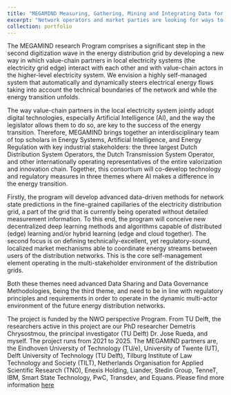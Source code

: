 ```yaml
---
title: "MEGAMIND Measuring, Gathering, Mining and Integrating Data for Self-management in the Edge of the Electricity System"
excerpt: "Network operators and market parties are looking for ways to prevent intelligently  overloading the network and to link supply and demand. The MEGAMIND programme brings together knowledge of energy systems, artificial intelligence and regulation to develop both the necessary technology and appropriate regulations. The researchers aim to develop models to predict when problems will arise. Then, they will have devices that consume energy interact directly with devices that produce energy to avoid these situations. <br/><img src='/images/megamind_logo.png' style='width:50%;'>"
collection: portfolio
---
```


The MEGAMIND research Program comprises a significant step in the second digitization wave in the energy distribution grid by developing a new way in which value-chain partners in local electricity systems (the electricity grid edge) interact with each other and with value-chain actors in the higher-level electricity system. We envision a highly self-managed system that automatically and dynamically steers electrical energy flows taking into account the technical boundaries of the network and while the energy transition unfolds. 

The way value-chain partners in the local electricity system jointly adopt digital technologies, especially Artificial Intelligence (AI), and the way the legislator allows them to do so, are key to the success of the energy transition. Therefore, MEGAMIND brings together an interdisciplinary team of top scholars in Energy Systems, Artificial Intelligence, and Energy Regulation with key industrial stakeholders: the three largest Dutch Distribution System Operators, the Dutch Transmission System Operator, and other internationally operating representatives of the entire valorization and innovation chain. Together, this consortium will co-develop technology and regulatory measures in three themes where AI makes a difference in the energy transition.

Firstly, the program will develop advanced data-driven methods for network state predictions in the fine-grained capillaries of the electricity distribution grid, a part of the grid that is currently being operated without detailed measurement information. To this end, the program will conceive new decentralized deep learning methods and algorithms capable of distributed (edge) learning and/or hybrid learning (edge and cloud together). The second focus is on defining technically-excellent, yet regulatory-sound, localized market mechanisms able to coordinate energy streams between users of the distribution networks. This is the core self-management element operating in the multi-stakeholder environment of the distribution grids.

Both these themes need advanced Data Sharing and Data Governance Methodologies, being the third theme, and need to be in line with regulatory principles and requirements in order to operate in the dynamic multi-actor environment of the future energy distribution networks.

The project is funded by the NWO perspective Program. From TU Delft, the researchers active in this project are our PhD researcher Demetris Chrysostmou, the principal investigator (TU Delft) Dr. Jose Rueda, and myself. The project runs from 2021 to 2025. The MEGAMIND partners are, the Eindhoven University of Technology (TU/e), University of Twente (UT), Delft University of Technology (TU Delft), Tilburg Institute of Law Technology and Society (TILT), Netherlands Organisation for Applied Scientific Research (TNO),  Enexis Holding, Liander, Stedin Group, TenneT, IBM, Smart State Technology, PwC, Transdev, and Equans. Please find more information [here](https://megamind.energy/)
